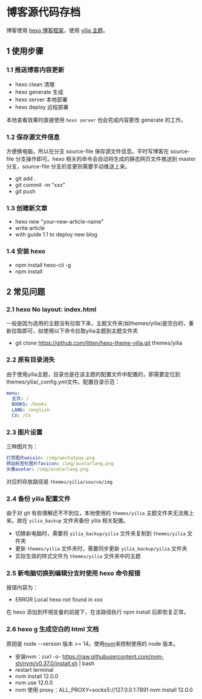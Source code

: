# 博客源代码存档

博客使用 [hexo 博客框架](https://hexo.io/)，使用 [yilia 主题](https://github.com/litten/hexo-theme-yilia)。

## 1 使用步骤

### 1.1 推送博客内容更新

- hexo clean 清理
- hexo generate 生成
- hexo server 本地部署
- hexo deploy 远程部署

本地查看效果时直接使用 `hexo server` 也会完成内容更改 generate 的工作。

### 1.2 保存源文件信息

方便换电脑，所以在分支 source-file 保存源文件信息。平时写博客在 source-file 分支操作即可。hexo 相关的命令会自动将生成的静态网页文件推送到 master 分支，source-file 分支的变更则需要手动推送上来。

- git add .
- git commit -m "xxx"
- git push

### 1.3 创建新文章

- hexo new "your-new-article-name"
- write article
- with guide 1.1 to deploy new blog

### 1.4 安装 hexo

- npm install hexo-cli -g
- npm install

## 2 常见问题

### 2.1 hexo No layout: index.html

一般是因为选用的主题没有拉取下来，主题文件夹(如themes/yilia)是空白的，重新拉取即可，如使用以下命令拉取yilia主题到主题文件夹

- git clone https://github.com/litten/hexo-theme-yilia.git themes/yilia

### 2.2 原有目录消失

由于使用yilia主题，目录也是在该主题的配置文件中配置的，即需要定位到themes/yilia/_config.yml文件。配置目录示范：

```yml
menu:
  主页: /
  BOOKS: /books
  LANG: /english
  CV: /CV
```

### 2.3 图片设置

三种图片为：

```yml
打赏图片weixin: /img/wechatpay.png
网站标签栏图片favicon: /img/avatarlang.png
头像avatar: /img/avatarlang.png
```

对应的存放路径是 `themes/yilia/source/img`

### 2.4 备份 yilia 配置文件

由于对 git 有些理解还不不到位，本地使用的 `themes/yilia` 主题文件夹无法推上来。故在 `yilia_backup` 文件夹备份 yilia 相关配置。

- 切换新电脑时，需要将 `yilia_backup/yilia` 文件夹复制到 `themes/yilia` 文件夹
- 更新 `themes/yilia` 文件夹时，需要同步更新 `yilia_backup/yilia` 文件夹
- 实际生效的样式文件为 `themes/yilia` 文件夹中的主题

### 2.5 新电脑切换到编辑分支时使用 hexo 命令报错

报错内容为：

- ERROR Local hexo not found in xxx

在 hexo 添加到环境变量的前提下，在该路径执行 npm install 后即恢复正常。

### 2.6 hexo g 生成空白的 html 文档

原因是 node --version 版本 >= 14。使用[nvm](https://github.com/nvm-sh/nvm)来控制使用的 node 版本。

- 安装nvm：curl -o- https://raw.githubusercontent.com/nvm-sh/nvm/v0.37.0/install.sh | bash
- restart terminal
- nvm install 12.0.0
- nvm use 12.0.0
- nvm 使用 proxy：ALL_PROXY=socks5://127.0.0.1:7891 nvm install 12.0.0
